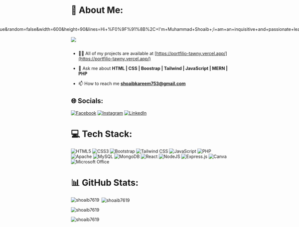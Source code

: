# 💫 About Me:  
<div style="display: flex; justify-content: center;">
![Typing SVG](https://readme-typing-svg.demolab.com?font=Fira+Code&weight=500&pause=1000&center=true&multiline=true&random=false&width=600&height=90&lines=Hi+%F0%9F%91%8B%2C+I'm+Muhammad+Shoaib+;I+am+an+inquisitive+and+passionate+learner+%F0%9F%92%A1;Currently%2C+I+am+working+on+full-stack+development)
</div>




<div>
    <a href="#"><img src="https://media.licdn.com/dms/image/C4E12AQErJsYayDutVg/article-cover_image-shrink_600_2000/0/1651835064260?e=2147483647&v=beta&t=PD7NGwk2Vh3xOA9gxf8uUsLsAt-Bvak1Hm3ruoGSxuY"></a>
</div>

<p align="left"> <a href="https://twitter.com/" target="blank"><img src="https://img.shields.io/twitter/follow/?logo=twitter&style=for-the-badge" alt="" /></a> </p>

- 👨‍💻 All of my projects are available at [https://portfilio-tawny.vercel.app/](https://portfilio-tawny.vercel.app/)

- 💬 Ask me about **HTML | CSS | Boostrap | Tailwind | JavaScript | MERN | PHP**

- 📫 How to reach me **shoaibkareem753@gmail.com**

## 🌐 Socials:
[![Facebook](https://img.shields.io/badge/Facebook-%231877F2.svg?logo=Facebook&logoColor=white)]([https://facebook.com/rabia.zubair.90](https://web.facebook.com/profile.php?id=100010405754427&_rdc=1&_rdr)) [![Instagram](https://img.shields.io/badge/Instagram-%23E4405F.svg?logo=Instagram&logoColor=white)](------) [![LinkedIn](https://img.shields.io/badge/LinkedIn-%230077B5.svg?logo=linkedin&logoColor=white)](-----)


# 💻 Tech Stack:
![HTML5](https://img.shields.io/badge/html5-%23E34F26.svg?style=for-the-badge&logo=html5&logoColor=white) 
![CSS3](https://img.shields.io/badge/css3-%231572B6.svg?style=for-the-badge&logo=css3&logoColor=white) 
![Bootstrap](https://img.shields.io/badge/Bootstrap-%23563D7C.svg?style=for-the-badge&logo=bootstrap&logoColor=white)
![Tailwind CSS](https://img.shields.io/badge/Tailwind_CSS-%2338B2AC.svg?style=for-the-badge&logo=tailwind-css&logoColor=white)
![JavaScript](https://img.shields.io/badge/javascript-%23323330.svg?style=for-the-badge&logo=javascript&logoColor=%23F7DF1E) 
![PHP](https://img.shields.io/badge/php-%23777BB4.svg?style=for-the-badge&logo=php&logoColor=white) 
![Apache](https://img.shields.io/badge/apache-%23D42029.svg?style=for-the-badge&logo=apache&logoColor=white) 
![MySQL](https://img.shields.io/badge/mysql-%2300f.svg?style=for-the-badge&logo=mysql&logoColor=white) 
![MongoDB](https://img.shields.io/badge/MongoDB-%234ea94b.svg?style=for-the-badge&logo=mongodb&logoColor=white) 
![React](https://img.shields.io/badge/react-%2320232a.svg?style=for-the-badge&logo=react&logoColor=%2361DAFB) 
![NodeJS](https://img.shields.io/badge/node.js-6DA55F?style=for-the-badge&logo=node.js&logoColor=white)
![Express.js](https://img.shields.io/badge/Express.js-%23404D59.svg?style=for-the-badge&logo=express&logoColor=white)
![Canva](https://img.shields.io/badge/Canva-%2300C4CC.svg?style=for-the-badge&logo=Canva&logoColor=white) 
![Microsoft Office](https://img.shields.io/badge/Microsoft_Office-%23D83B01.svg?style=for-the-badge&logo=microsoft-office&logoColor=white)


# 📊 GitHub Stats:
<p><img align="left" src="https://github-readme-stats.vercel.app/api/top-langs?username=shoaib7619&show_icons=true&locale=en&layout=compact" alt="shoaib7619" /></p>

<p>&nbsp;<img align="center" src="https://github-readme-stats.vercel.app/api?username=shoaib7619&show_icons=true&locale=en" alt="shoaib7619" /></p>

<p><img align="center" src="https://github-readme-streak-stats.herokuapp.com/?user=shoaib7619&" alt="shoaib7619" /></p>

<p align="left"> <img src="https://komarev.com/ghpvc/?username=shoaib7619&label=Profile%20views&color=0e75b6&style=flat" alt="shoaib7619" /> </p>
